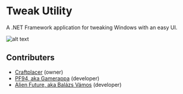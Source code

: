 # Tweak Utility
A .NET Framework application for tweaking Windows with an easy UI.

![alt text](https://raw.githubusercontent.com/Craftplacer/TweakUtility/master/readme.png "TweakUtility in Action")

## Contributers
- [Craftplacer](https://github.com/Craftplacer) (owner)
- [PF94, aka Gamerappa](https://github.com/PF94) (developer)
- [Alien Future, aka Balázs Vámos](https://github.com/AlienFuture) (developer)
